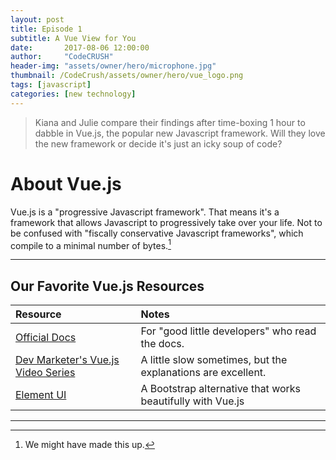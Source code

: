 ```yaml
---
layout: post
title: Episode 1
subtitle: A Vue View for You
date:       2017-08-06 12:00:00
author:     "CodeCRUSH"
header-img: "assets/owner/hero/microphone.jpg"
thumbnail: /CodeCrush/assets/owner/hero/vue_logo.png
tags: [javascript]
categories: [new technology]
---
```


> Kiana and Julie compare their findings after time-boxing 1 hour to dabble in Vue.js, the popular new Javascript framework. Will they love the new framework or decide it's just an icky soup of code?


# About Vue.js
Vue.js is a "progressive Javascript framework". That means it's a framework that
allows Javascript to progressively take over your life. Not to be confused with
"fiscally conservative Javascript frameworks", which compile to a minimal number
of bytes.[^1]


___

## Our Favorite Vue.js Resources


| Resource                  | Notes  |
|:--------------------------| :-----|
| [Official Docs](https://vuejs.org/)| For "good little developers" who read the docs.|
| [Dev Marketer's Vue.js Video Series](https://youtu.be/vzSjlLzGB1A)| A little slow sometimes, but the explanations are excellent.|
| [Element UI](http://element.eleme.io/#/en-US) | A Bootstrap alternative that works beautifully with Vue.js  |

___

[^1]: We might have made this up.
